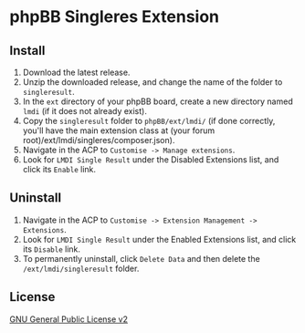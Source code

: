 # phpBB Singleres Extension

## Install

1. Download the latest release.
2. Unzip the downloaded release, and change the name of the folder to `singleresult`.
3. In the `ext` directory of your phpBB board, create a new directory named `lmdi` (if it does not already exist).
4. Copy the `singleresult` folder to `phpBB/ext/lmdi/` (if done correctly, you'll have the main extension class at (your forum root)/ext/lmdi/singleres/composer.json).
5. Navigate in the ACP to `Customise -> Manage extensions`.
6. Look for `LMDI Single Result` under the Disabled Extensions list, and click its `Enable` link.

## Uninstall

1. Navigate in the ACP to `Customise -> Extension Management -> Extensions`.
2. Look for `LMDI Single Result` under the Enabled Extensions list, and click its `Disable` link.
3. To permanently uninstall, click `Delete Data` and then delete the `/ext/lmdi/singleresult` folder.

## License
[GNU General Public License v2](http://opensource.org/licenses/GPL-2.0)
